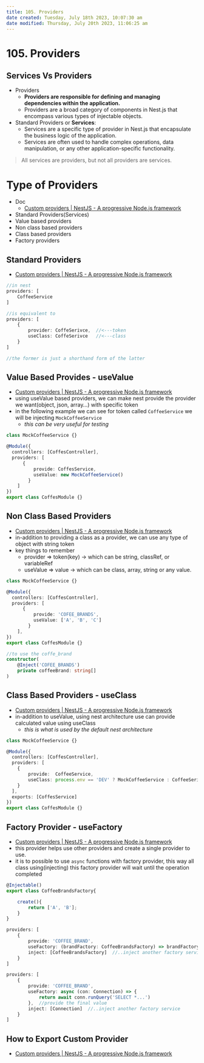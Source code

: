 ```yaml
---
title: 105. Providers
date created: Tuesday, July 18th 2023, 10:07:30 am
date modified: Thursday, July 20th 2023, 11:06:25 am
---
```


# 105. Providers

## Services Vs Providers

- Providers
	- **Providers are responsible for defining and managing dependencies within the application.**
	- Providers are a broad category of components in Nest.js that encompass various types of injectable objects.
- Standard Providers or **Services**:  
	- Services are a specific type of provider in Nest.js that encapsulate the business logic of the application.
	- Services are often used to handle complex operations, data manipulation, or any other application-specific functionality.

> All services are providers, but not all providers are services.

# Type of Providers

- Doc
	- [Custom providers | NestJS - A progressive Node.js framework](https://docs.nestjs.com/fundamentals/custom-providers#non-class-based-provider-tokens)
- Standard Providers(Services)
- Value based providers
- Non class based providers
- Class based providers
- Factory providers

## Standard Providers

- [Custom providers | NestJS - A progressive Node.js framework](https://docs.nestjs.com/fundamentals/custom-providers#standard-providers)

```ts
//in nest
providers: [
	CoffeeService
]

//is equivalent to
providers: [
	{
		provider: CoffeSerivce,  //<---token
		useClass: CoffeSerivce   //<---class
	}
]

//the former is just a shorthand form of the latter
```

## Value Based Provides - useValue

- [Custom providers | NestJS - A progressive Node.js framework](https://docs.nestjs.com/fundamentals/custom-providers#value-providers-usevalue)
- using useValue based providers, we can make nest provide the provider we want(object, json, array…) with specific token
- in the following example we can see for token called `CoffeeService` we will be injecting `MockCoffeeService`
	- *this can be very useful for testing*

```ts
class MockCoffeeService {}

@Module({
  controllers: [CoffesController],
  providers: [
	  {
		  provide: CoffesService, 
		  useValue: new MockCoffeeService()
		}
	]
})
export class CoffesModule {}

```

## Non Class Based Providers

- [Custom providers | NestJS - A progressive Node.js framework](https://docs.nestjs.com/fundamentals/custom-providers#non-class-based-provider-tokens)
- in-addition to providing a class as a provider, we can use any type of object with string token
- key things to remember
	- provider => token(key) -> which can be string, classRef, or variableRef
	- useValue => value -> which can be class, array, string or any value.

```ts
class MockCoffeeService {}

@Module({
  controllers: [CoffesController],
  providers: [
	  {
		  provide: 'COFEE_BRANDS', 
		  useValue: ['A', 'B', 'C']
		}
	],
})
export class CoffesModule {}
```

```ts
//to use the coffe_brand
constructor(
	@Inject('COFEE_BRANDS')
	private coffeeBrand: string[]
)
```

## Class Based Providers - useClass

- [Custom providers | NestJS - A progressive Node.js framework](https://docs.nestjs.com/fundamentals/custom-providers#class-providers-useclass)
- in-addition to useValue, using nest architecture use can provide calculated value using useClass
	- *this is what is used by the default nest architecture*

```ts
class MockCoffeeService {}

@Module({
  controllers: [CoffesController],
  providers: [
    { 
		provide:  CoffeeService, 
		useClass: process.env == 'DEV' ? MockCoffeeService : CoffeeSerivce		
	}
  ],
  exports: [CoffesService]
})
export class CoffesModule {}
```

## Factory Provider - useFactory

- [Custom providers | NestJS - A progressive Node.js framework](https://docs.nestjs.com/fundamentals/custom-providers#factory-providers-usefactory)
- this provider helps use other providers and create a single provider to use.
- it is to possible to use `async` functions with factory provider, this way all class using(injecting) this factory provider will wait until the operation completed

```ts
@Injectable()
export class CoffeeBrandsFactory{

	create(){
		return ['A', 'B'];
	}
}

providers: [
	{
		provide: 'COFFEE_BRAND',
		useFactory: (brandFactory: CoffeeBrandsFactory) => brandFactory.create(),  //provide the final value
		inject: [CoffeeBrandsFactory]  //..inject another factory service
	}
]
```

```ts
providers: [
	{
		provide: 'COFFEE_BRAND',
		useFactory: async (con: Connection) => {
			return await conn.runQuery('SELECT *...')
		},  //provide the final value
		inject: [Connection]  //..inject another factory service
	}
]
```

## How to Export Custom Provider

- [Custom providers | NestJS - A progressive Node.js framework](https://docs.nestjs.com/fundamentals/custom-providers#export-custom-provider)
